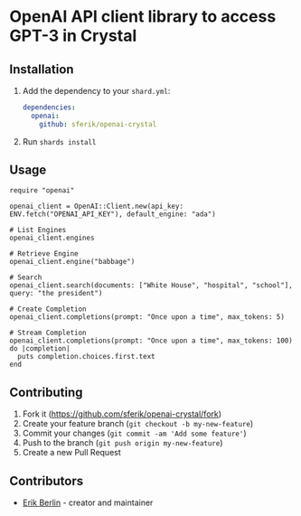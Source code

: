# OpenAI API client library to access GPT-3 in Crystal

## Installation

1. Add the dependency to your `shard.yml`:

   ```yaml
   dependencies:
     openai:
       github: sferik/openai-crystal
   ```

2. Run `shards install`

## Usage

```crystal
require "openai"

openai_client = OpenAI::Client.new(api_key: ENV.fetch("OPENAI_API_KEY"), default_engine: "ada")

# List Engines
openai_client.engines

# Retrieve Engine
openai_client.engine("babbage")

# Search
openai_client.search(documents: ["White House", "hospital", "school"], query: "the president")

# Create Completion
openai_client.completions(prompt: "Once upon a time", max_tokens: 5)

# Stream Completion
openai_client.completions(prompt: "Once upon a time", max_tokens: 100) do |completion|
  puts completion.choices.first.text
end
```

## Contributing

1. Fork it (<https://github.com/sferik/openai-crystal/fork>)
2. Create your feature branch (`git checkout -b my-new-feature`)
3. Commit your changes (`git commit -am 'Add some feature'`)
4. Push to the branch (`git push origin my-new-feature`)
5. Create a new Pull Request

## Contributors

- [Erik Berlin](https://github.com/sferik) - creator and maintainer
